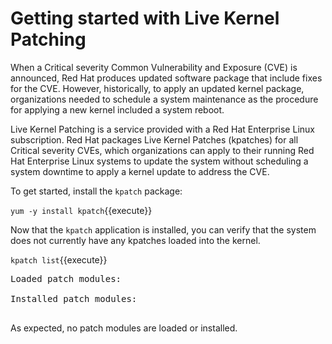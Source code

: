 # Getting started with Live Kernel Patching

When a Critical severity Common Vulnerability and Exposure (CVE) is
announced, Red Hat produces updated software package that include fixes for
the CVE.  However, historically, to apply an updated kernel package,
organizations needed to schedule a system maintenance as the procedure for
applying a new kernel included a system reboot.

Live Kernel Patching is a service provided with a Red Hat Enterprise Linux
subscription.  Red Hat packages Live Kernel Patches (kpatches) for all Critical
severity CVEs, which organizations can apply to their running Red Hat 
Enterprise Linux systems to update the system without scheduling a system
downtime to apply a kernel update to address the CVE.

To get started, install the `kpatch` package:

`yum -y install kpatch`{{execute}}

Now that the `kpatch` application is installed, you can verify that the
system does not currently have any kpatches loaded into the kernel.

`kpatch list`{{execute}}

<pre class=file>
Loaded patch modules:

Installed patch modules:

</pre>

As expected, no patch modules are loaded or installed.

